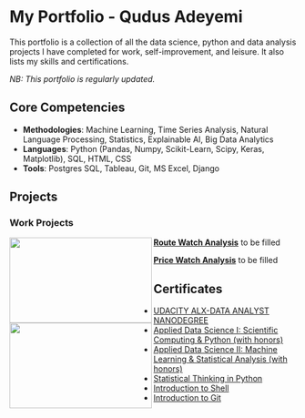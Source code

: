 # My Portfolio - Qudus Adeyemi
This portfolio is a collection of all the data science, python and data analysis projects I have completed for work, self-improvement, and leisure. It also lists my skills and certifications. 

*NB: This portfolio is regularly updated.*

## Core Competencies

- **Methodologies**: Machine Learning, Time Series Analysis, Natural Language Processing, Statistics, Explainable AI, Big Data Analytics
- **Languages**: Python (Pandas, Numpy, Scikit-Learn, Scipy, Keras, Matplotlib), SQL, HTML, CSS
- **Tools**: Postgres SQL, Tableau, Git, MS Excel, Django

## Projects

### Work Projects

<img align="left" width="250" height="150" src=""> **[Route Watch Analysis](https://www.thehaulagehub.com/)**
to be filled
 
 
<img align="left" width="250" height="150" src=""> **[Price Watch Analysis](https://www.thehaulagehub.com/)**
to be filled


## Certificates

- [UDACITY ALX-DATA ANALYST NANODEGREE](https://confirm.udacity.com/TLGG3ZGJ)
- [Applied Data Science I: Scientific Computing & Python (with honors)](https://bit.ly/3APB9pD)
- [Applied Data Science II: Machine Learning & Statistical Analysis (with honors)](https://bit.ly/3APB9pD)
- [Statistical Thinking in Python](https://www.datacamp.com/statement-of-accomplishment/course/9d5ed166dde33dcea9c8b9416a759881cf584f18)
- [Introduction to Shell](https://www.datacamp.com/statement-of-accomplishment/course/924e9cc13e6657a4c345ae24bbe56ad84a7f6ac4)
- [Introduction to Git](https://www.datacamp.com/statement-of-accomplishment/course/6a55dfe0e61071e4e5d93c1acc9f2422f88a1bf5)



